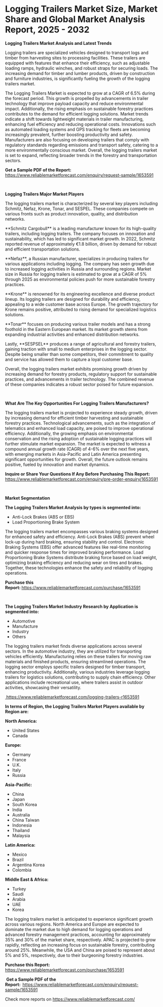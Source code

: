 <p><h1>Logging Trailers Market Size, Market Share and Global Market Analysis Report, 2025 - 2032</h1></p><p><strong>Logging Trailers Market Analysis and Latest Trends</strong></p>
<p><p>Logging trailers are specialized vehicles designed to transport logs and timber from harvesting sites to processing facilities. These trailers are equipped with features that enhance their efficiency, such as adjustable loading ramps, hydraulic winches, and robust straps for securing loads. The increasing demand for timber and lumber products, driven by construction and furniture industries, is significantly fueling the growth of the logging trailers market.</p><p>The Logging Trailers Market is expected to grow at a CAGR of 6.5% during the forecast period. This growth is propelled by advancements in trailer technology that improve payload capacity and reduce environmental impact. Additionally, the rising emphasis on sustainable forestry practices contributes to the demand for efficient logging solutions. Market trends indicate a shift towards lightweight materials in trailer manufacturing, enhancing fuel efficiency and reducing operational costs. Innovations such as automated loading systems and GPS tracking for fleets are becoming increasingly prevalent, further boosting productivity and safety. Manufacturers are also focusing on developing trailers that comply with regulatory standards regarding emissions and transport safety, catering to a more environmentally conscious market. Overall, the logging trailers market is set to expand, reflecting broader trends in the forestry and transportation sectors.</p></p>
<p><strong>Get a Sample PDF of the Report:&nbsp;</strong> <a href="https://www.reliablemarketforecast.com/enquiry/request-sample/1653591?utm_campaign=3174&utm_medium=2&utm_source=Github&utm_content=ia&utm_term=05032025&utm_id=logging-trailers">https://www.reliablemarketforecast.com/enquiry/request-sample/1653591</a></p>
<p>&nbsp;</p>
<p><strong>Logging Trailers Major Market Players</strong></p>
<p><p>The logging trailers market is characterized by several key players including Schmitz, Nefaz, Krone, Tonar, and SESPEL. These companies compete on various fronts such as product innovation, quality, and distribution networks. </p><p>**Schmitz Cargobull** is a leading manufacturer known for its high-quality trailers, including logging trailers. The company focuses on innovation and sustainability, which has led to significant market growth. In 2022, Schmitz reported revenue of approximately €1.8 billion, driven by demand for robust and efficient transportation solutions.</p><p>**Nefaz**, a Russian manufacturer, specializes in producing trailers for various applications including logging. The company has seen growth due to increased logging activities in Russia and surrounding regions. Market size in Russia for logging trailers is estimated to grow at a CAGR of 5% through 2025 as environmental policies push for more sustainable forestry practices.</p><p>**Krone** is renowned for its engineering excellence and diverse product lineup. Its logging trailers are designed for durability and efficiency, appealing to a wide customer base across Europe. The growth trajectory for Krone remains positive, attributed to rising demand for specialized logistics solutions.</p><p>**Tonar** focuses on producing various trailer models and has a strong foothold in the Eastern European market. Its market growth stems from expanding industrial activities and enhanced distribution networks.</p><p>Lastly, **SESPSEL** produces a range of agricultural and forestry trailers, gaining traction with small to medium enterprises in the logging sector. Despite being smaller than some competitors, their commitment to quality and service has allowed them to capture a loyal customer base.</p><p>Overall, the logging trailers market exhibits promising growth driven by increasing demand for forestry products, regulatory support for sustainable practices, and advancements in trailer technology. The combined revenue of these companies indicates a robust sector poised for future expansion.</p></p>
<p>&nbsp;</p>
<p><strong>What Are The Key Opportunities For Logging Trailers Manufacturers?</strong></p>
<p><p>The logging trailers market is projected to experience steady growth, driven by increasing demand for efficient timber harvesting and sustainable forestry practices. Technological advancements, such as the integration of telematics and enhanced load capacity, are poised to improve operational efficiency. Additionally, the growing emphasis on environmental conservation and the rising adoption of sustainable logging practices will further stimulate market expansion. The market is expected to witness a compound annual growth rate (CAGR) of 4-6% over the next five years, with emerging markets in Asia-Pacific and Latin America presenting significant opportunities for growth. Overall, the future outlook remains positive, fueled by innovation and market dynamics.</p></p>
<p><strong>Inquire or Share Your Questions If Any Before Purchasing This Report:</strong> <a href="https://www.reliablemarketforecast.com/enquiry/pre-order-enquiry/1653591?utm_campaign=3174&utm_medium=2&utm_source=Github&utm_content=ia&utm_term=05032025&utm_id=logging-trailers">https://www.reliablemarketforecast.com/enquiry/pre-order-enquiry/1653591</a></p>
<p>&nbsp;</p>
<p><strong>Market Segmentation</strong></p>
<p><strong>The Logging Trailers Market Analysis by types is segmented into:</strong></p>
<p><ul><li>Anti-Lock Brakes (ABS or EBS)</li><li>Load Proportioning Brake System</li></ul></p>
<p><p>The logging trailers market encompasses various braking systems designed for enhanced safety and efficiency. Anti-Lock Brakes (ABS) prevent wheel lock-up during hard braking, ensuring stability and control. Electronic Braking Systems (EBS) offer advanced features like real-time monitoring and quicker response times for improved braking performance. Load Proportioning Brake Systems distribute braking force based on load weight, optimizing braking efficiency and reducing wear on tires and brakes. Together, these technologies enhance the safety and reliability of logging operations.</p></p>
<p><strong>Purchase this Report:&nbsp;</strong><a href="https://www.reliablemarketforecast.com/purchase/1653591?utm_campaign=3174&utm_medium=2&utm_source=Github&utm_content=ia&utm_term=05032025&utm_id=logging-trailers">https://www.reliablemarketforecast.com/purchase/1653591</a></p>
<p>&nbsp;</p>
<p><strong>The Logging Trailers Market Industry Research by Application is segmented into:</strong></p>
<p><ul><li>Automotive</li><li>Manufacture</li><li>Industry</li><li>Others</li></ul></p>
<p><p>The logging trailers market finds diverse applications across several sectors. In the automotive industry, they are utilized for transporting vehicles efficiently. Manufacturing relies on these trailers for moving raw materials and finished products, ensuring streamlined operations. The logging sector employs specific trailers designed for timber transport, enhancing productivity. Additionally, various industries leverage logging trailers for logistics solutions, contributing to supply chain efficiency. Other applications include recreational use, where trailers assist in outdoor activities, showcasing their versatility.</p></p>
<p><a href="https://www.reliablemarketforecast.com/logging-trailers-r1653591?utm_campaign=3174&utm_medium=2&utm_source=Github&utm_content=ia&utm_term=05032025&utm_id=logging-trailers">&nbsp;https://www.reliablemarketforecast.com/logging-trailers-r1653591</a></p>
<p><strong>In terms of Region, the Logging Trailers Market Players available by Region are:</strong></p>
<p>
    <p> <strong> North America: </strong>
        <ul>
            <li>United States</li>
            <li>Canada</li>
        </ul>
        </p> 
    <p> <strong> Europe: </strong>
        <ul>
            <li>Germany</li>
            <li>France</li>
            <li>U.K.</li>
            <li>Italy</li>
            <li>Russia</li>
        </ul>
        </p> 
    <p> <strong> Asia-Pacific: </strong>
        <ul>
            <li>China</li>
            <li>Japan</li>
            <li>South Korea</li>
            <li>India</li>
            <li>Australia</li>
            <li>China Taiwan</li>
            <li>Indonesia</li>
            <li>Thailand</li>
            <li>Malaysia</li>
        </ul>
        </p> 
    <p> <strong> Latin America: </strong>
        <ul>
            <li>Mexico</li>
            <li>Brazil</li>
            <li>Argentina Korea</li>
            <li>Colombia</li>
        </ul>
        </p> 
    <p> <strong> Middle East & Africa: </strong>
        <ul>
            <li>Turkey</li>
            <li>Saudi</li>
            <li>Arabia</li>
            <li>UAE</li>
            <li>Korea</li>
        </ul>
    </p>
    </p>
<p><p>The logging trailers market is anticipated to experience significant growth across various regions. North America and Europe are expected to dominate the market due to high demand for logging operations and advanced forestry management practices, accounting for approximately 35% and 30% of the market share, respectively. APAC is projected to grow rapidly, reflecting an increasing focus on sustainable forestry, contributing around 25%. Meanwhile, the USA and China are poised to represent about 5% and 5%, respectively, due to their burgeoning forestry industries.</p></p>
<p><strong>Purchase this Report: </strong><a href="https://www.reliablemarketforecast.com/purchase/1653591?utm_campaign=3174&utm_medium=2&utm_source=Github&utm_content=ia&utm_term=05032025&utm_id=logging-trailers">https://www.reliablemarketforecast.com/purchase/1653591</a></p>
<p>&nbsp;<strong>Get a Sample PDF of the Report:&nbsp;&nbsp;</strong><a href="https://www.reliablemarketforecast.com/enquiry/request-sample/1653591?utm_campaign=3174&utm_medium=2&utm_source=Github&utm_content=ia&utm_term=05032025&utm_id=logging-trailers">https://www.reliablemarketforecast.com/enquiry/request-sample/1653591</a></p>
<p><strong></strong></p>
<p>Check more reports on <a href="https://www.reliablemarketforecast.com/?utm_campaign=3174&utm_medium=2&utm_source=Github&utm_content=ia&utm_term=05032025&utm_id=logging-trailers">https://www.reliablemarketforecast.com/</a></p>